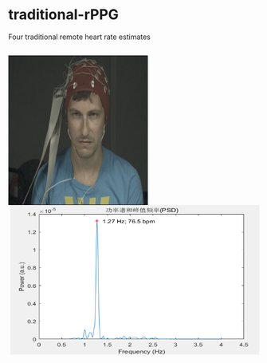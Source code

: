 # traditional-rPPG
Four traditional remote heart rate estimates
##
<img src="./pic/1111.png" width="280" height="300" alt="video" align="left">

<img src="./pic/HR.png" width="500" height="300" alt="predict" align="right">
